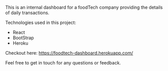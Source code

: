 This is an internal dashboard for a foodTech company providing the details of daily transactions.

Technologies used in this project:

- React
- BootStrap
- Heroku

Checkout here: https://foodtech-dashboard.herokuapp.com/

Feel free to get in touch for any questions or feedback.